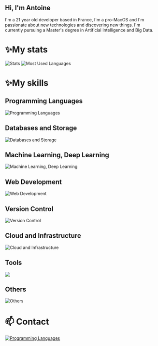 ## Hi, I'm Antoine

I'm a 21 year old developer based in France, I'm a pro-MacOS and I'm passionate about new technologies and discovering new things.
I'm currently pursuing a Master's degree in Artificial Intelligence and Big Data.

# ✨My stats
![Stats](https://github-readme-stats.vercel.app/api?username=AntoineTSIO&show_icons=true&locale=en&theme=midnight-purple)
![Most Used Languages](https://github-readme-stats.vercel.app/api/top-langs?username=AntoineTSIO&show_icons=true&locale=en&layout=compact&theme=midnight-purple)

# ✨My skills

## Programming Languages
![Programming Languages](https://skillicons.dev/icons?i=py,java,html,css,js,ts,php,c,scala,md,r,sql)

## Databases and Storage
![Databases and Storage](https://skillicons.dev/icons?i=mysql,postgresql,mongodb,redis,sqlite)

## Machine Learning, Deep Learning
![Machine Learning, Deep Learning](https://skillicons.dev/icons?i=tensorflow,pytorch)

## Web Development
![Web Development](https://skillicons.dev/icons?i=react,flask,wordpress,webflow,fastapi,symfony,bootstrap)

## Version Control
![Version Control](https://skillicons.dev/icons?i=git,github,bitbucket)

## Cloud and Infrastructure
![Cloud and Infrastructure](https://skillicons.dev/icons?i=aws,gcp,cloudflare,heroku,docker,)


## Tools
![](https://skillicons.dev/icons?i=vscode,idea,androidstudio,gradle,maven,figma)

## Others
![Others](https://skillicons.dev/icons?i=bots,linux,bash,powershell,raspberrypi,regex)

# 📫 Contact
[![Programming Languages](https://skillicons.dev/icons?i=discord)](https://discord.com/invite/zdGMZrxS)
